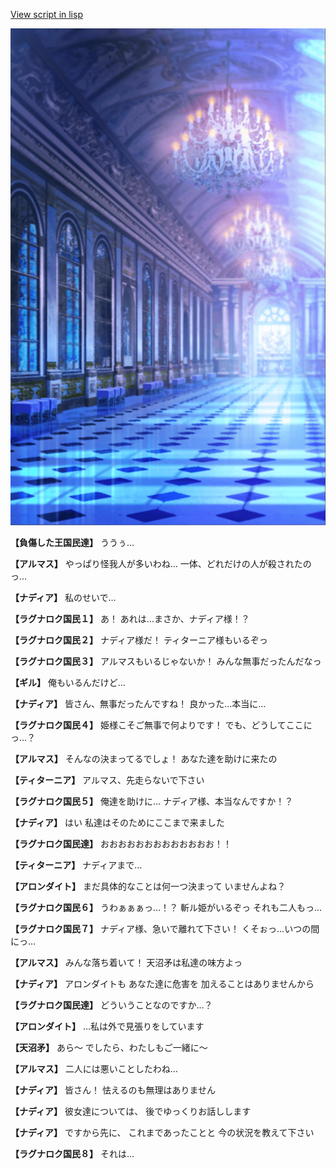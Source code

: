 [View script in lisp](../scripts/100402053.txt)

![mamon_room.png](../images/backgrounds/mamon_room.png)

**【負傷した王国民達】**
ううぅ…

**【アルマス】**
やっぱり怪我人が多いわね…
一体、どれだけの人が殺されたのっ…

**【ナディア】**
私のせいで…

**【ラグナロク国民１】**
あ！
あれは…まさか、ナディア様！？

**【ラグナロク国民２】**
ナディア様だ！
ティターニア様もいるぞっ

**【ラグナロク国民３】**
アルマスもいるじゃないか！
みんな無事だったんだなっ

**【ギル】**
俺もいるんだけど…

**【ナディア】**
皆さん、無事だったんですね！
良かった…本当に…

**【ラグナロク国民４】**
姫様こそご無事で何よりです！
でも、どうしてここにっ…？

**【アルマス】**
そんなの決まってるでしょ！
あなた達を助けに来たの

**【ティターニア】**
アルマス、先走らないで下さい

**【ラグナロク国民５】**
俺達を助けに…
ナディア様、本当なんですか！？

**【ナディア】**
はい
私達はそのためにここまで来ました

**【ラグナロク国民達】**
おおおおおおおおおおおおお！！

**【ティターニア】**
ナディアまで…

**【アロンダイト】**
まだ具体的なことは何一つ決まって
いませんよね？

**【ラグナロク国民６】**
うわぁぁぁっ…！？
斬ル姫がいるぞっ
それも二人もっ…

**【ラグナロク国民７】**
ナディア様、急いで離れて下さい！
くそぉっ…いつの間にっ…

**【アルマス】**
みんな落ち着いて！
天沼矛は私達の味方よっ

**【ナディア】**
アロンダイトも
あなた達に危害を
加えることはありませんから

**【ラグナロク国民達】**
どういうことなのですか…？

**【アロンダイト】**
…私は外で見張りをしています

**【天沼矛】**
あら～
でしたら、わたしもご一緒に～

**【アルマス】**
二人には悪いことしたわね…

**【ナディア】**
皆さん！
怯えるのも無理はありません

**【ナディア】**
彼女達については、
後でゆっくりお話しします

**【ナディア】**
ですから先に、
これまであったことと
今の状況を教えて下さい

**【ラグナロク国民８】**
それは…
